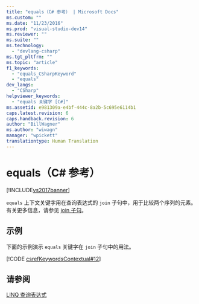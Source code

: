 ```yaml
---
title: "equals（C# 参考） | Microsoft Docs"
ms.custom: ""
ms.date: "11/23/2016"
ms.prod: "visual-studio-dev14"
ms.reviewer: ""
ms.suite: ""
ms.technology: 
  - "devlang-csharp"
ms.tgt_pltfrm: ""
ms.topic: "article"
f1_keywords: 
  - "equals_CSharpKeyword"
  - "equals"
dev_langs: 
  - "CSharp"
helpviewer_keywords: 
  - "equals 关键字 [C#]"
ms.assetid: e981309a-e4bf-444c-8a2b-5c695e6114b1
caps.latest.revision: 6
caps.handback.revision: 6
author: "BillWagner"
ms.author: "wiwagn"
manager: "wpickett"
translationtype: Human Translation
---
```

# equals（C# 参考）
[!INCLUDE[vs2017banner](../../../csharp/includes/vs2017banner.md)]

`equals` 上下文关键字用在查询表达式的 `join` 子句中，用于比较两个序列的元素。  有关更多信息，请参见 [join 子句](../../../csharp/language-reference/keywords/join-clause.md)。  
  
## 示例  
 下面的示例演示 `equals` 关键字在 `join` 子句中的用法。  
  
 [!CODE [csrefKeywordsContextual#12](../CodeSnippet/VS_Snippets_VBCSharp/csrefKeywordsContextual#12)]  
  
## 请参阅  
 [LINQ 查询表达式](../../../csharp/programming-guide/linq-query-expressions/index.md)